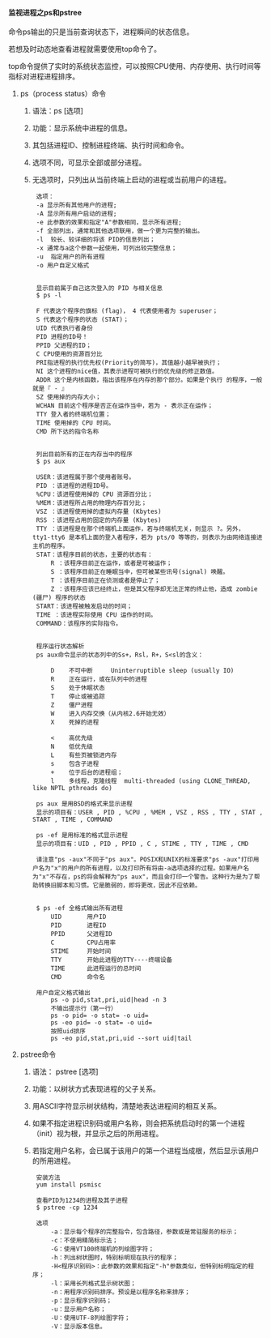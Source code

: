#### 监视进程之ps和pstree ####
命令ps输出的只是当前查询状态下，进程瞬间的状态信息。

若想及时动态地查看进程就需要使用top命令了。

top命令提供了实时的系统状态监控，可以按照CPU使用、内存使用、执行时间等指标对进程进程排序。

1. ps（process status）命令
	1. 语法：ps  [选项]
	2. 功能：显示系统中进程的信息。
	3. 其包括进程ID、控制进程终端、执行时间和命令。
	4. 选项不同，可显示全部或部分进程。
	5. 无选项时，只列出从当前终端上启动的进程或当前用户的进程。

			选项：
			-a 显示所有其他用户的进程;
			-A 显示所有用户启动的进程;
			-e 此参数的效果和指定"A"参数相同，显示所有进程;
			-f 全部列出，通常和其他选项联用，做一个更为完整的输出。
			-l  较长、较详细的将该 PID的信息列出；
			-x 通常与a这个参数一起使用，可列出较完整信息；
			-u  指定用户的所有进程
			-o 用户自定义格式


			显示目前属于自己这次登入的 PID 与相关信息
			$ ps -l
		
			F 代表这个程序的旗标 (flag)， 4 代表使用者为 superuser；
			S 代表这个程序的状态 (STAT)；
			UID 代表执行者身份
			PID 进程的ID号！
			PPID 父进程的ID；
			C CPU使用的资源百分比
			PRI指进程的执行优先权(Priority的简写)，其值越小越早被执行；
			NI 这个进程的nice值，其表示进程可被执行的优先级的修正数值。
			ADDR 这个是内核函数，指出该程序在内存的那个部分。如果是个执行 的程序，一般就是『 - 』
			SZ 使用掉的内存大小；
			WCHAN 目前这个程序是否正在运作当中，若为 - 表示正在运作；
			TTY 登入者的终端机位置；
			TIME 使用掉的 CPU 时间。
			CMD 所下达的指令名称


			列出目前所有的正在内存当中的程序
			$ ps aux 
			
			USER：该进程属于那个使用者账号。
			PID ：该进程的进程ID号。
			%CPU：该进程使用掉的 CPU 资源百分比；
			%MEM：该进程所占用的物理内存百分比；
			VSZ ：该进程使用掉的虚拟内存量 (Kbytes)
			RSS ：该进程占用的固定的内存量 (Kbytes)
			TTY ：该进程是在那个终端机上面运作，若与终端机无关，则显示 ?。另外， tty1-tty6 是本机上面的登入者程序，若为 pts/0 等等的，则表示为由网络连接进主机的程序。
			STAT：该程序目前的状态，主要的状态有：
				R ：该程序目前正在运作，或者是可被运作；
				S ：该程序目前正在睡眠当中，但可被某些讯号(signal) 唤醒。
				T ：该程序目前正在侦测或者是停止了；
				Z ：该程序应该已经终止，但是其父程序却无法正常的终止他，造成 zombie (疆尸) 程序的状态
			START：该进程被触发启动的时间；
			TIME ：该进程实际使用 CPU 运作的时间。
			COMMAND：该程序的实际指令。


			程序运行状态解析
			ps aux命令显示的状态列中的Ss+，Rsl，R+，S<sl的含义：
			
			    D    不可中断     Uninterruptible sleep (usually IO)
			    R    正在运行，或在队列中的进程
			    S    处于休眠状态
			    T    停止或被追踪
			    Z    僵尸进程
			    W    进入内存交换（从内核2.6开始无效）
			    X    死掉的进程
			
			    <    高优先级
			    N    低优先级
			    L    有些页被锁进内存
			    s    包含子进程
			    +    位于后台的进程组；
			    l    多线程，克隆线程  multi-threaded (using CLONE_THREAD, like NPTL pthreads do)

			ps aux 是用BSD的格式来显示进程
			显示的项目有：USER , PID , %CPU , %MEM , VSZ , RSS , TTY , STAT , START , TIME , COMMAND
			
			ps -ef 是用标准的格式显示进程
			显示的项目有：UID , PID , PPID , C , STIME , TTY , TIME , CMD

			请注意"ps -aux"不同于"ps aux"。POSIX和UNIX的标准要求"ps -aux"打印用户名为"x"的用户的所有进程，以及打印所有将由-a选项选择的过程。如果用户名为"x"不存在，ps的将会解释为"ps aux"，而且会打印一个警告。这种行为是为了帮助转换旧脚本和习惯。它是脆弱的，即将更改，因此不应依赖。


			$ ps -ef 全格式输出所有进程
			    UID       用户ID
				PID       进程ID
				PPID      父进程ID
				C         CPU占用率
				STIME     开始时间
				TTY       开始此进程的TTY----终端设备
				TIME      此进程运行的总时间
				CMD       命令名

			用户自定义格式输出
				ps -o pid,stat,pri,uid|head -n 3
				不输出提示行（第一行）
				ps -o pid= -o stat= -o uid=
				ps -eo pid= -o stat= -o uid=
				按照uid排序
				ps -eo pid,stat,pri,uid --sort uid|tail


2. pstree命令
	1. 语法： pstree [选项]
	2. 功能：以树状方式表现进程的父子关系。
	3. 用ASCII字符显示树状结构，清楚地表达进程间的相互关系。
	4. 如果不指定进程识别码或用户名称，则会把系统启动时的第一个进程（init）视为根，并显示之后的所用进程。
	5. 若指定用户名称，会已属于该用户的第一个进程当成根，然后显示该用户的所用进程。
	
			安装方法
			yum install psmisc
			
			查看PID为1234的进程及其子进程
			$ pstree -cp 1234

			选项
				-a：显示每个程序的完整指令，包含路径，参数或是常驻服务的标示；
				-c：不使用精简标示法；
				-G：使用VT100终端机的列绘图字符；
				-h：列出树状图时，特别标明现在执行的程序；
				-H<程序识别码>：此参数的效果和指定"-h"参数类似，但特别标明指定的程序；
				-l：采用长列格式显示树状图；
				-n：用程序识别码排序。预设是以程序名称来排序；
				-p：显示程序识别码；
				-u：显示用户名称；
				-U：使用UTF-8列绘图字符；
				-V：显示版本信息。





